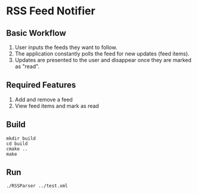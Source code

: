 
# RSS Feed Notifier

## Basic Workflow
1. User inputs the feeds they want to follow.
2. The application constantly polls the feed for new updates (feed items).
3. Updates are presented to the user and disappear once they are marked as "read".

## Required Features
1. Add and remove a feed
2. View feed items and mark as read

## Build
```
mkdir build
cd build
cmake ..
make
```
## Run
```
./RSSParser ../test.xml
```
